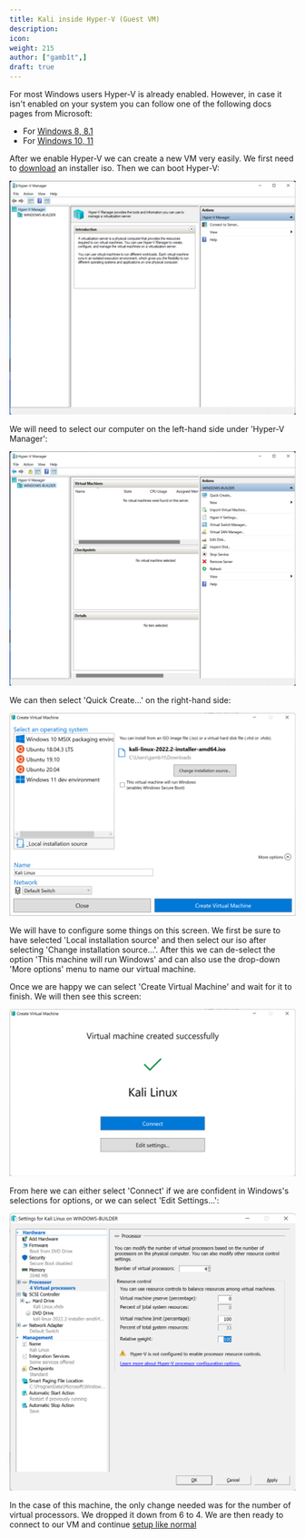 ```yaml
---
title: Kali inside Hyper-V (Guest VM)
description:
icon:
weight: 215
author: ["gamb1t",]
draft: true
---
```


For most Windows users Hyper-V is already enabled. However, in case it isn't enabled on your system you can follow one of the following docs pages from Microsoft:

- For [Windows 8, 8.1](https://docs.microsoft.com/en-us/previous-versions/windows/it-pro/windows-server-2012-R2-and-2012/hh846766(v=ws.11))
- For [Windows 10, 11](https://docs.microsoft.com/en-us/virtualization/hyper-v-on-windows/quick-start/enable-hyper-v)

After we enable Hyper-V we can create a new VM very easily. We first need to [download](/get-kali/) an installer iso. Then we can boot Hyper-V:

![](hyper-v-first-boot.png)

We will need to select our computer on the left-hand side under 'Hyper-V Manager':

![](hyper-v-machine-look.png)

We can then select 'Quick Create...' on the right-hand side:

![](hyper-v-create-vm.png)

We will have to configure some things on this screen. We first be sure to have selected 'Local installation source' and then select our iso after selecting 'Change installation source...'. After this we can de-select the option 'This machine will run Windows' and can also use the drop-down 'More options' menu to name our virtual machine.

Once we are happy we can select 'Create Virtual Machine' and wait for it to finish. We will then see this screen:

![](hyper-v-vm-created.png)

From here we can either select 'Connect' if we are confident in Windows's selections for options, or we can select 'Edit Settings...':

![](hyper-v-cpu-settings.png)

In the case of this machine, the only change needed was for the number of virtual processors. We dropped it down from 6 to 4. We are then ready to connect to our VM and continue [setup like normal](/docs/installation/hard-disk-install/)